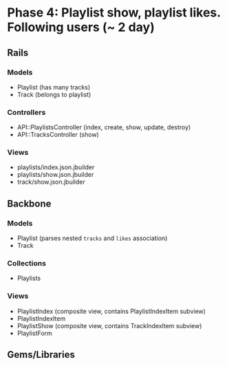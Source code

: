 # Phase 4: Playlist show, playlist likes. Following users (~ 2 day)

## Rails
### Models
* Playlist (has many tracks)
* Track (belongs to playlist)

### Controllers
* API::PlaylistsController (index, create, show, update, destroy)
* API::TracksController (show)

### Views
* playlists/index.json.jbuilder
* playlists/show.json.jbuilder
* track/show.json.jbuilder

## Backbone
### Models
* Playlist (parses nested `tracks` and `likes` association)
* Track

### Collections
* Playlists

### Views
* PlaylistIndex (composite view, contains PlaylistIndexItem subview)
* PlaylistIndexItem
* PlaylistShow (composite view, contains TrackIndexItem subview)
* PlaylistForm

## Gems/Libraries
